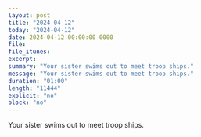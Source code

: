 ```yaml
---
layout: post
title: "2024-04-12"
today: "2024-04-12"
date: 2024-04-12 00:00:00 0000
file:
file_itunes:
excerpt:
summary: "Your sister swims out to meet troop ships."
message: "Your sister swims out to meet troop ships."
duration: "01:00"
length: "11444"
explicit: "no"
block: "no"
---
```

Your sister swims out to meet troop ships.


